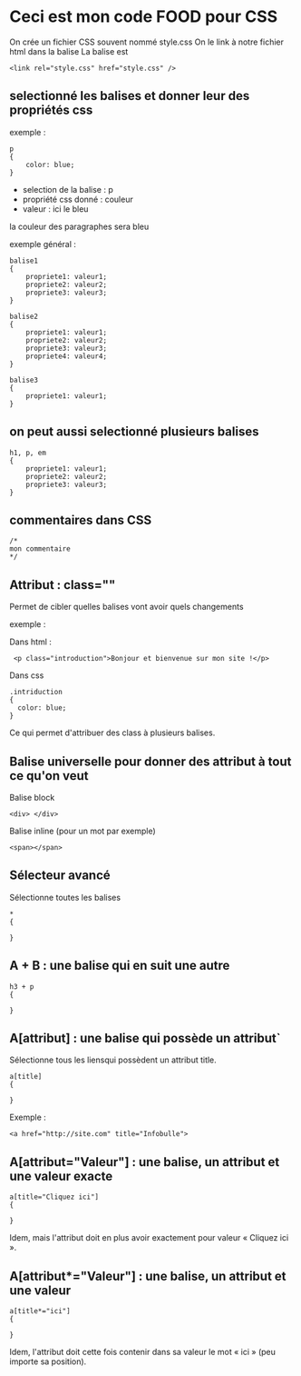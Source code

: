 # Ceci est mon code FOOD pour CSS

On crée un fichier CSS souvent nommé style.css
On le link à notre fichier html dans la balise <head>
La balise est
```
<link rel="style.css" href="style.css" />
```

## selectionné les balises et donner leur des propriétés css

exemple :
```
p
{
    color: blue;
}
```

- selection de la balise : p
- propriété css donné : couleur
- valeur : ici le bleu

la couleur des paragraphes sera bleu


exemple général :
```
balise1
{
    propriete1: valeur1;
    propriete2: valeur2;
    propriete3: valeur3;
}

balise2
{
    propriete1: valeur1;
    propriete2: valeur2;
    propriete3: valeur3;
    propriete4: valeur4;
}

balise3
{
    propriete1: valeur1;
}
```

## on peut aussi selectionné plusieurs balises
```
h1, p, em
{
    propriete1: valeur1;
    propriete2: valeur2;
    propriete3: valeur3;
}
```

## commentaires dans CSS
```
/*
mon commentaire
*/
```


## Attribut : class=""

Permet de cibler quelles balises vont avoir quels changements

exemple :

Dans html :
```
 <p class="introduction">Bonjour et bienvenue sur mon site !</p>
```

Dans css
```
.intriduction
{
  color: blue;
}
```

Ce qui permet d'attribuer des class à plusieurs balises.

## Balise universelle pour donner des attribut à tout ce qu'on veut

Balise block
```
<div> </div>
```

Balise inline (pour un mot par exemple)
```
<span></span>
```


## Sélecteur avancé

Sélectionne toutes les balises

```
*
{

}
```

## A + B : une balise qui en suit une autre
```
h3 + p
{

}
```

## A[attribut] : une balise qui possède un attribut`
Sélectionne tous les liens<a>qui possèdent un attribut title.
```
a[title]
{

}
```

Exemple :
```
<a href="http://site.com" title="Infobulle">
```

## A[attribut="Valeur"] : une balise, un attribut et une valeur exacte
```
a[title="Cliquez ici"]
{

}
```
Idem, mais l'attribut doit en plus avoir exactement pour valeur « Cliquez ici ».

## A[attribut*="Valeur"] : une balise, un attribut et une valeur

```
a[title*="ici"]
{

}
```
Idem, l'attribut doit cette fois contenir dans sa valeur le mot « ici » (peu importe sa position).
